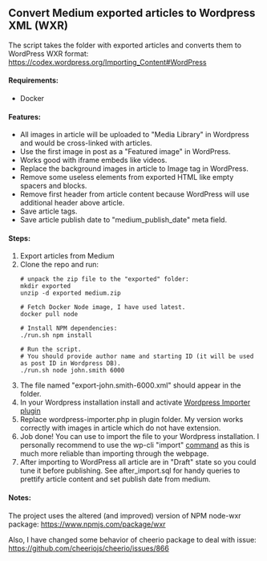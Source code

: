 
## Convert Medium exported articles to Wordpress XML (WXR)

The script takes the folder with exported articles and converts them to WordPress WXR format: 
https://codex.wordpress.org/Importing_Content#WordPress

#### Requirements:
- Docker

#### Features:
- All images in article will be uploaded to "Media Library" in Wordpress and would be cross-linked with articles. 
- Use the first image in post as a "Featured image" in WordPress.
- Works good with iframe embeds like videos.
- Replace the background images in article to Image tag in WordPress.
- Remove some useless elements from exported HTML like empty spacers and blocks.
- Remove first header from article content because WordPress will use additional header above article.
- Save article tags.
- Save article publish date to "medium_publish_date" meta field.


#### Steps:
1) Export articles from Medium
1) Clone the repo and run: 
    ```
    # unpack the zip file to the "exported" folder:
    mkdir exported
    unzip -d exported medium.zip 
    
    # Fetch Docker Node image, I have used latest.
    docker pull node
    
    # Install NPM dependencies:
    ./run.sh npm install
    
    # Run the script.
    # You should provide author name and starting ID (it will be used as post ID in Wordpress DB).
    ./run.sh node john.smith 6000
    ```
1) The file named "export-john.smith-6000.xml" should appear in the folder.
1) In your Wordpress installation install and activate [Wordpress Importer plugin](https://codex.wordpress.org/Importing_Content#WordPress)
1) Replace wordpress-importer.php in plugin folder. My version works correctly with images in article which do not have extension.
1) Job done! 
You can use  to import the file to your Wordpress installation.
I personally recommend to use the wp-cli "import" [command](https://developer.wordpress.org/cli/commands/import/) as this is much more reliable than importing through the webpage.
1) After importing to WordPress all article are in "Draft" state so you could tune it before publishing.
See after_import.sql for handy queries to prettify article content and set publish date from medium.


#### Notes:
The project uses the altered (and improved) version of NPM node-wxr package: https://www.npmjs.com/package/wxr

Also, I have changed some behavior of cheerio package to deal with issue: https://github.com/cheeriojs/cheerio/issues/866
